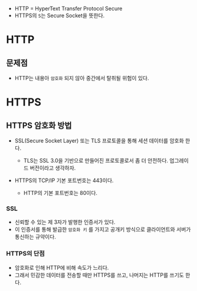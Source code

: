 - HTTP = HyperText Transfer Protocol Secure
- HTTPS의 `S`는 Secure Socket을 뜻한다.

# HTTP

## 문제점

- HTTP는 내용아 `암호화` 되지 않아 중간에서 탈취될 위험이 있다.

# HTTPS

## HTTPS 암호화 방법

- SSL(Secure Socket Layer) 또는 TLS 프로토콜을 통해 세션 데이터를 암호화 한다.

  - TLS는 SSL 3.0을 기반으로 만들어진 프로토콜로서 좀 더 안전하다. 업그레이드 버전이라고 생각하자.

- HTTPS의 TCP/IP 기본 포트번호는 443이다.
  - HTTP의 기본 포트번호는 80이다.

### SSL

- 신뢰할 수 있는 제 3자가 발행한 인증서가 있다.
- 이 인증서를 통해 발급한 `암호화 키` 를 가지고 공개키 방식으로 클라이언트와 서버가 통신하는 규약이다.

### HTTPS의 단점

- 암호화로 인해 HTTP에 비해 속도가 느리다.
- 그래서 민감한 데이터를 전송할 때만 HTTPS를 쓰고, 나머지는 HTTP를 쓰기도 한다.
